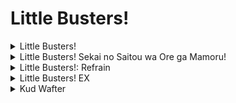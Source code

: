 # Little Busters!

<details>
    <summary>Little Busters!</summary>

!!! info ""
- **RAW**
```
Salender-Raws
```
- **SUB**
```
Eternal Animes
```


!!! info "Arquivos"
```

```

</details>

<details>
    <summary>Little Busters! Sekai no Saitou wa Ore ga Mamoru!</summary>


</details>

<details>
    <summary>Little Busters!: Refrain</summary>


</details>

<details>
    <summary>Little Busters! EX</summary>


</details>

<details>
    <summary>Kud Wafter</summary>

!!! info ""
- **RAW**
```
Kaleido + PCM 5.1/2.0
```
- **SUB**
```
Kirinashi
```


!!! info "Arquivos"
```
[Tempest] Kud Wafter [BDRIP][1080p][Hi10P][PCM] [A1DD1F79].mkv
```

</details>
